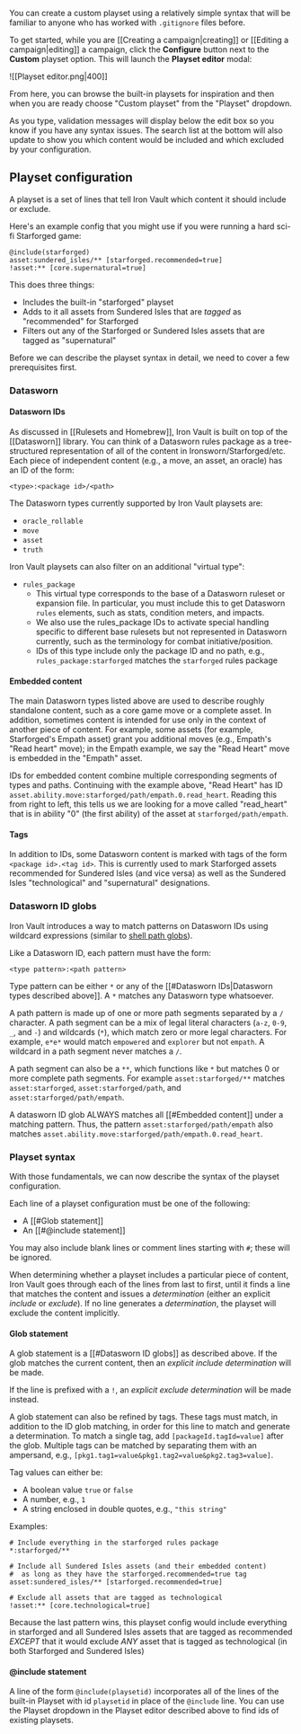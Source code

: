 You can create a custom playset using a relatively simple syntax that will be familiar to anyone who has worked with `.gitignore` files before.

To get started, while you are [[Creating a campaign|creating]] or [[Editing a campaign|editing]] a campaign, click the **Configure** button next to the **Custom** playset option. This will launch the **Playset editor** modal:

![[Playset editor.png|400]]

From here, you can browse the built-in playsets for inspiration and then when you are ready choose "Custom playset" from the "Playset" dropdown.

As you type, validation messages will display below the edit box so you know if you have any syntax issues. The search list at the bottom will also update to show you which content would be included and which excluded by your configuration.

## Playset configuration

A playset is a set of lines that tell Iron Vault which content it should include or exclude.

Here's an example config that you might use if you were running a hard sci-fi Starforged game:

```
@include(starforged)
asset:sundered_isles/** [starforged.recommended=true]
!asset:** [core.supernatural=true]
```

This does three things:

- Includes the built-in "starforged" playset
- Adds to it all assets from Sundered Isles that are *tagged* as "recommended" for Starforged
- Filters out any of the Starforged or Sundered Isles assets that are tagged as "supernatural"

Before we can describe the playset syntax in detail, we need to cover a few prerequisites first.

### Datasworn

#### Datasworn IDs

As discussed in [[Rulesets and Homebrew]], Iron Vault is built on top of the [[Datasworn]] library. You can think of a Datasworn rules package as a tree-structured representation of all of the content in Ironsworn/Starforged/etc. Each piece of independent content (e.g., a move, an asset, an oracle) has an ID of the form:

`<type>:<package id>/<path>`

The Datasworn types currently supported by Iron Vault playsets are:

* `oracle_rollable`
* `move`
* `asset`
* `truth`

Iron Vault playsets can also filter on an additional "virtual type":

* `rules_package`
	* This virtual type corresponds to the base of a Datasworn ruleset or expansion file. In particular, you must include this to get Datasworn `rules` elements, such as stats, condition meters, and impacts.
	* We also use the rules_package IDs to activate special handling specific to different base rulesets but not represented in Datasworn currently, such as the terminology for combat initiative/position.
	* IDs of this type include only the package ID and no path, e.g., `rules_package:starforged` matches the `starforged` rules package

#### Embedded content

The main Datasworn types listed above are used to describe roughly standalone content, such as a core game move or a complete asset. In addition, sometimes content is intended for use only in the context of another piece of content. For example, some assets (for example, Starforged's Empath asset) grant you additional moves (e.g., Empath's "Read heart" move); in the Empath example, we say the "Read Heart" move is embedded in the "Empath" asset.

IDs for embedded content combine multiple corresponding segments of types and paths. Continuing with the example above, "Read Heart" has ID `asset.ability.move:starforged/path/empath.0.read_heart`. Reading this from right to left, this tells us we are looking for a move called "read_heart" that is in ability "0" (the first ability) of the asset at `starforged/path/empath`.
#### Tags

In addition to IDs, some Datasworn content is marked with tags of the form `<package id>.<tag id>`. This is currently used to mark Starforged assets recommended for Sundered Isles (and vice versa) as well as the Sundered Isles "technological" and "supernatural" designations.
### Datasworn ID globs

Iron Vault introduces a way to match patterns on Datasworn IDs using wildcard expressions (similar to [shell path globs](https://en.wikipedia.org/wiki/Glob_(programming))).

Like a Datasworn ID, each pattern must have the form:

`<type pattern>:<path pattern>`

Type pattern can be either `*` or any of the [[#Datasworn IDs|Datasworn types described above]]. A `*` matches any Datasworn type whatsoever.

A path pattern is made up of one or more path segments separated by a `/` character. A path segment can be a mix of legal literal characters (`a-z`, `0-9`, `_`, and `-`) and wildcards (`*`), which match zero or more legal characters. For example, `e*e*` would match `empowered` and `explorer` but not `empath`. A wildcard in a path segment never matches a `/`.

A path segment can also be a `**`, which functions like `*` but matches 0 or more complete path segments. For example `asset:starforged/**` matches `asset:starforged`, `asset:starforged/path`, and `asset:starforged/path/empath`.

A datasworn ID glob ALWAYS matches all [[#Embedded content]] under a matching pattern. Thus, the pattern `asset:starforged/path/empath` also matches `asset.ability.move:starforged/path/empath.0.read_heart`.
### Playset syntax

With those fundamentals, we can now describe the syntax of the playset configuration.

Each line of a playset configuration must be one of the following:

* A [[#Glob statement]]
* An [[#@include statement]]

You may also include blank lines or comment lines starting with `#`; these will be ignored.

When determining whether a playset includes a particular piece of content, Iron Vault goes through each of the lines from last to first, until it finds a line that matches the content and issues a *determination* (either an explicit *include* or *exclude*). If no line generates a *determination*, the playset will exclude the content implicitly.
#### Glob statement

A glob statement is a [[#Datasworn ID globs]] as described above. If the glob matches the current content, then an *explicit include determination* will be made.

If the line is prefixed with a `!`, an *explicit exclude determination* will be made instead.

A glob statement can also be refined by tags. These tags must match, in addition to the ID glob matching, in order for this line to match and generate a determination. To match a single tag, add `[packageId.tagId=value]` after the glob. Multiple tags can be matched by separating them with an ampersand, e.g., `[pkg1.tag1=value&pkg1.tag2=value&pkg2.tag3=value]`.

Tag values can either be:

* A boolean value `true` or `false`
* A number, e.g., `1`
* A string enclosed in double quotes, e.g., `"this string"`

Examples:

```
# Include everything in the starforged rules package
*:starforged/**

# Include all Sundered Isles assets (and their embedded content)
#  as long as they have the starforged.recommended=true tag
asset:sundered_isles/** [starforged.recommended=true]

# Exclude all assets that are tagged as technological
!asset:** [core.technological=true]
```

Because the last pattern wins, this playset config would include everything in starforged and all Sundered Isles assets that are tagged as recommended *EXCEPT* that it would exclude *ANY* asset that is tagged as technological (in both Starforged and Sundered Isles)

#### @include statement

A line of the form `@include(playsetid)` incorporates all of the lines of the built-in Playset with id `playsetid` in place of the `@include` line. You can use the Playset dropdown in the Playset editor described above to find ids of existing playsets.